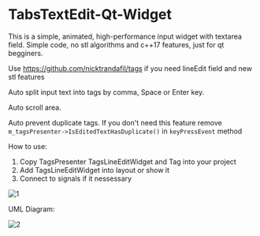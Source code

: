 # TabsTextEdit-Qt-Widget

This is a simple, animated, high-performance input widget with textarea field. Simple code, no stl algorithms and c++17 features, just for qt begginers.

Use https://github.com/nicktrandafil/tags if you need lineEdit field and new stl features

Auto split input text into tags by comma, Space or Enter key. 

Auto scroll area.

Auto prevent duplicate tags. If you don't need this feature remove `m_tagsPresenter->IsEditedTextHasDuplicate()` in `keyPressEvent` method

How to use:

1. Copy TagsPresenter TagsLineEditWidget and Tag into your project
2. Add TagsLineEditWidget into layout or show it
3. Connect to signals if it nessessary

![1](.//images//1.gif)

UML Diagram:

![2](.//images//uml.png)
